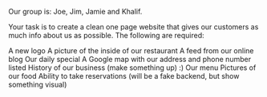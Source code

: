 Our group is: Joe, Jim, Jamie and Khalif.

Your task is to create a clean one page website that gives our customers as much info about us as possible. The following are required:

A new logo
A picture of the inside of our restaurant
A feed from our online blog
Our daily special
A Google map with our address and phone number listed
History of our business (make something up) :)
Our menu
Pictures of our food
Ability to take reservations (will be a fake backend, but show something visual)
